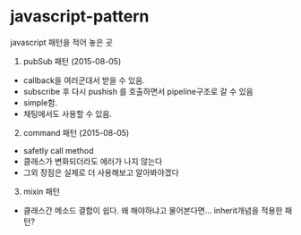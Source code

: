 # javascript-pattern
javascript 패턴을 적어 놓은 곳

1. pubSub 패턴 (2015-08-05)

 - callback을 여러군대서 받을 수 있음.
 - subscribe 후 다시 pushish 를 호출하면서 pipeline구조로 갈 수 있음
 - simple함.
 - 채팅에서도 사용할 수 있음.

2. command 패턴 (2015-08-05)

 - safetly call method 
 - 클래스가 변화되더라도 에러가 나지 않는다
 - 그외 장점은 실제로 더 사용해보고 알아봐야겠다

3. mixin 패턴
 - 클래스간 메소드 결합이 쉽다. 왜 해야하냐고 물어본다면...  inherit개념을 적용한 패턴?
